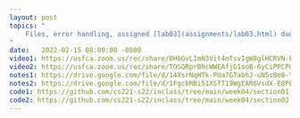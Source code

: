 ```yaml
---
layout: post
topics: "
    Files, error handling, assigned [lab03](assignments/lab03.html) due 2/22
"
date:   2022-02-15 08:00:00 -0800
video1: https://usfca.zoom.us/rec/share/0H6GvLImN3Vit4mTsvIgW8glHCRVN-kzWKjeTjuIYKlELpQxlNwUTSOLsSixp1st.iMEQJxDY7Vo6O_Mw
video2: https://usfca.zoom.us/rec/share/TOSQRprBhcWWEAfjG1soB-6yCiPPCP0-BP_toS3Fu34JfLzquIhq2hsR5ef-gxRJ.9XnEpDRw66H9nBoX
notes1: https://drive.google.com/file/d/14XsrNqHTk-PUa7GTabhJ-uN5s8e8-YYi/view?usp=sharing
notes2: https://drive.google.com/file/d/1FgcbRBi51XSfT19WgEAR6VsdX-E0Pbof/view?usp=sharing
code1: https://github.com/cs221-s22/inclass/tree/main/week04/section01
code2: https://github.com/cs221-s22/inclass/tree/main/week04/section02
---
```

